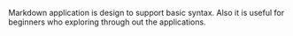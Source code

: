 Markdown application is design to support basic syntax. Also it is useful for beginners who exploring through out the applications.
